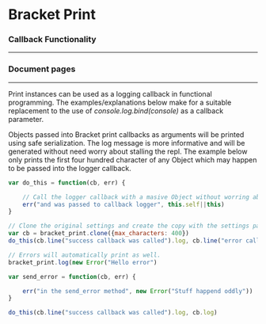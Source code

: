 # Bracket Print
### Callback Functionality

----
### Document pages

----

Print instances can be used as a logging callback in functional programming. The examples/explanations below make for a suitable replacement to the use of *console.log.bind(console)* as a callback parameter.

Objects passed into Bracket print callbacks as arguments will be printed using safe serialization. The log message is more informative and will be generated without need worry about stalling the repl. The example below only prints the first four hundred character of any Object which may happen to be passed into the logger callback. 


```javascript
var do_this = function(cb, err) {

	// Call the logger callback with a masive Object without worring about loop stall.
	err("and was passed to callback logger", this.self||this)
}

// Clone the original settings and create the copy with the settings passed in.
var cb = bracket_print.clone({max_characters: 400})
do_this(cb.line("success callback was called").log, cb.line("error callback was called").log)

// Errors will automatically print as well.
bracket_print.log(new Error("Hello error")

var send_error = function(cb, err) {

	err("in the send_error method", new Error("Stuff happend oddly"))
}

do_this(cb.line("success callback was called").log, cb.log)
```


